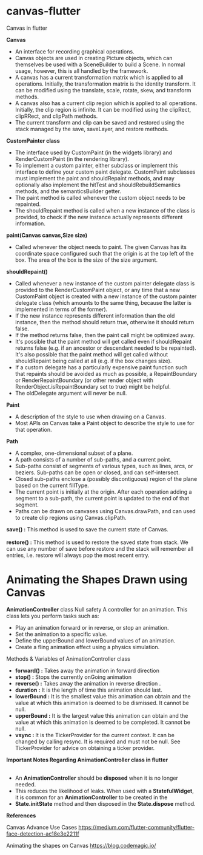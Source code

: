 # canvas-flutter

Canvas in flutter

<b>Canvas</b>
* An interface for recording graphical operations.
* Canvas objects are used in creating Picture objects, which can themselves be used with a SceneBuilder to build a Scene. In normal usage, however, this is all handled by the framework.
* A canvas has a current transformation matrix which is applied to all operations. Initially, the transformation matrix is the identity transform. It can be modified using the translate, scale, rotate, skew, and transform methods.
* A canvas also has a current clip region which is applied to all operations. Initially, the clip region is infinite. It can be modified using the clipRect, clipRRect, and clipPath methods.
* The current transform and clip can be saved and restored using the stack managed by the save, saveLayer, and restore methods.


<b>CustomPainter class</b>
* The interface used by CustomPaint (in the widgets library) and RenderCustomPaint (in the rendering library).
* To implement a custom painter, either subclass or implement this interface to define your custom paint delegate. CustomPaint subclasses must implement the paint and shouldRepaint methods, and may optionally also implement the hitTest and shouldRebuildSemantics methods, and the semanticsBuilder getter.
* The paint method is called whenever the custom object needs to be repainted.
* The shouldRepaint method is called when a new instance of the class is provided, to check if the new instance actually represents different information.

<b>paint(Canvas canvas,Size size)</b> 
* Called whenever the object needs to paint. The given Canvas has its coordinate space configured such that the origin is at the top left of the box. The area of the box is the size of the size argument.

<b>shouldRepaint()</b> 
* Called whenever a new instance of the custom painter delegate class is provided to the RenderCustomPaint object, or any time that a new CustomPaint object is created with a new instance of the custom painter delegate class (which amounts to the same thing, because the latter is implemented in terms of the former).
* If the new instance represents different information than the old instance, then the method should return true, otherwise it should return false.
* If the method returns false, then the paint call might be optimized away.
* It's possible that the paint method will get called even if shouldRepaint returns false (e.g. if an ancestor or descendant needed to be repainted). It's also possible that the paint method will get called without shouldRepaint being called at all (e.g. if the box changes size).
* If a custom delegate has a particularly expensive paint function such that repaints should be avoided as much as possible, a RepaintBoundary or RenderRepaintBoundary (or other render object with RenderObject.isRepaintBoundary set to true) might be helpful.
* The oldDelegate argument will never be null.

<b>Paint</b>
* A description of the style to use when drawing on a Canvas.
* Most APIs on Canvas take a Paint object to describe the style to use for that operation.

<b>Path</b>
* A complex, one-dimensional subset of a plane.
* A path consists of a number of sub-paths, and a current point.
* Sub-paths consist of segments of various types, such as lines, arcs, or beziers. Sub-paths can be open or closed, and can self-intersect.
* Closed sub-paths enclose a (possibly discontiguous) region of the plane based on the current fillType.
* The current point is initially at the origin. After each operation adding a segment to a sub-path, the current point is updated to the end of that segment.
* Paths can be drawn on canvases using Canvas.drawPath, and can used to create clip regions using Canvas.clipPath.

<b>save() :</b> This method is used to save the current state of Canvas.<br></br>
<b>restore() :</b> This method is used to restore the saved state from stack.
            We can use any number of save before restore and the stack will remember all entries,
            i.e. restore will always pop the most recent entry.
            


# Animating the Shapes Drawn using Canvas

<b>AnimationController</b> class Null safety
A controller for an animation.
This class lets you perform tasks such as:
* Play an animation forward or in reverse, or stop an animation.
* Set the animation to a specific value.
* Define the upperBound and lowerBound values of an animation.
* Create a fling animation effect using a physics simulation.

Methods & Variables of AnimationController class 
* <b>forward() :</b> Takes away the animation in forward direction
* <b>stop() :</b> Stops the currently onGoing animation
* <b>reverse() :</b> Takes away the animation in reverse direction .
* <b>duration :</b> It is the length of time this animation should last.
* <b>lowerBound :</b> It is the smallest value this animation can obtain and the value at which this animation is deemed to be dismissed. 
                      It cannot be null.
* <b>upperBound :</b> It is the largest value this animation can obtain and the value at which this animation is deemed to be completed. It cannot be null.
* <b>vsync : </b> It is the TickerProvider for the current context. It can be changed by calling resync. It is required and must not be null. See TickerProvider for advice on obtaining a ticker provider.

<b>Important Notes Regarding AnimationController class in flutter</b><br></br>
* An <b>AnimationController</b> should be <b>disposed</b> when it is no longer needed.
* This reduces the likelihood of leaks. When used with a <b>StatefulWidget</b>, it is common for an <b>AnimationController</b> to be created in the
* <b>State.initState</b> method and then disposed in the <b>State.dispose</b> method.

<b>References</b>

Canvas Advance Use Cases
https://medium.com/flutter-community/flutter-face-detection-ac18e3e2211f

Animating the shapes on Canvas
https://blog.codemagic.io/
 